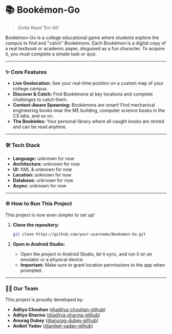 # 📚 Bookémon-Go

> Gotta Read 'Em All!

Bookémon-Go is a college educational game where students explore the campus to find and "catch" Bookémons. Each Bookémon is a digital copy of a real textbook or academic paper, disguised as a fun character. To acquire it, you must complete a simple task or quiz.

---

### ✨ Core Features

-   **Live Geolocation:** See your real-time position on a custom map of your college campus.
-   **Discover & Catch:** Find Bookémons at key locations and complete challenges to catch them.
-   **Context-Aware Spawning:** Bookémons are smart! Find mechanical engineering books near the ME building, computer science books in the CS labs, and so on.
-   **The Bookédex:** Your personal library where all caught books are stored and can be read anytime.

---


### 🛠️ Tech Stack

-   **Language:** unknown for now
-   **Architecture:** unknown for now
-   **UI:** XML & unknown for now
-   **Location:** unknown for now
-   **Database:** unknown for now
-   **Async:** unknown for now

---

### ⚙️ How to Run This Project

This project is now even simpler to set up!

1.  **Clone the repository:**
    ```sh
    git clone https://github.com/your-username/Bookemon-Go.git
    ```

2.  **Open in Android Studio:**
    -   Open the project in Android Studio, let it sync, and run it on an emulator or a physical device.
    -   **Important:** Make sure to grant location permissions to the app when prompted.

---

### 👨‍💻 Our Team

This project is proudly developed by:

-   **Aditya Chouhan** ([@aditya-chouhan-github](https://github.com/your-username))
-   **Aditya Sharma** ([@aditya-sharma-github](https://github.com/your-username))
-   **Anurag Dubey** ([@anurag-dubey-github](https://github.com/your-username))
-   **Aniket Yadav** ([@aniket-yadav-github](https://github.com/your-username))
